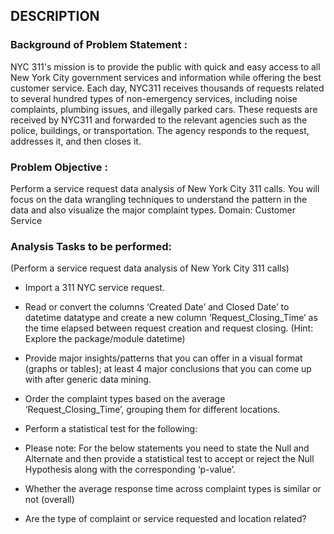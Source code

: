 ## DESCRIPTION

### Background of Problem Statement :

NYC 311's mission is to provide the public with quick and easy access to all New York City government services and information while offering the best customer service. Each day, NYC311 receives thousands of requests related to several hundred types of non-emergency services, including noise complaints, plumbing issues, and illegally parked cars. These requests are received by NYC311 and forwarded to the relevant agencies such as the police, buildings, or transportation. The agency responds to the request, addresses it, and then closes it.

### Problem Objective :

Perform a service request data analysis of New York City 311 calls. You will focus on the data wrangling techniques to understand the pattern in the data and also visualize the major complaint types.
Domain: Customer Service

### Analysis Tasks to be performed:

(Perform a service request data analysis of New York City 311 calls) 

- Import a 311 NYC service request.
- Read or convert the columns ‘Created Date’ and Closed Date’ to datetime datatype and create a new column ‘Request_Closing_Time’ as the time elapsed between request creation and request closing. (Hint: Explore the package/module datetime)
- Provide major insights/patterns that you can offer in a visual format (graphs or tables); at least 4 major conclusions that you can come up with after generic data mining.
- Order the complaint types based on the average ‘Request_Closing_Time’, grouping them for different locations.
- Perform a statistical test for the following:
- Please note: For the below statements you need to state the Null and Alternate and then provide a statistical test to accept or reject the Null Hypothesis along with the corresponding ‘p-value’.

- Whether the average response time across complaint types is similar or not (overall)
- Are the type of complaint or service requested and location related?
